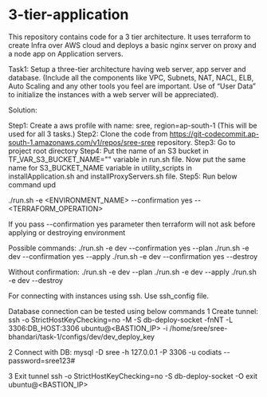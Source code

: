 # 3-tier-application
This repository contains code for a 3 tier architecture. It uses terraform to create Infra over AWS cloud and deploys a basic nginx server on proxy and a node app on Application servers.

Task1: Setup a three-tier architecture having web server, app server and database. (Include all the components like VPC, Subnets, NAT, NACL, ELB, Auto Scaling and any other tools you feel are important. Use of “User Data” to initialize the instances with a web server will be appreciated).

Solution:

Step1: Create a aws profile with name: sree, region=ap-south-1 (This will be used for all 3 tasks.)
Step2: Clone the code from https://git-codecommit.ap-south-1.amazonaws.com/v1/repos/sree-sree repository.
Step3: Go to project root directory
Step4: Put the name of an S3 bucket in TF_VAR_S3_BUCKET_NAME="" variable in run.sh file. Now put the same name for S3_BUCKET_NAME variable in utility_scripts in installApplication.sh and installProxyServers.sh file.
Step5: Run below command
upd

./run.sh -e <ENVIRONMENT_NAME> --confirmation yes --<TERRAFORM_OPERATION>

If you pass --confirmation yes parameter then terraform will not ask before applying or destroying environment

Possible commands:
./run.sh -e dev --confirmation yes --plan
./run.sh -e dev --confirmation yes --apply
./run.sh -e dev --confirmation yes --destroy

Without confirmation:
./run.sh -e dev --plan
./run.sh -e dev --apply
./run.sh -e dev --destroy


For connecting with instances using ssh. Use ssh_config file.

Database connection can be tested using below commands
1 Create tunnel:
ssh -o StrictHostKeyChecking=no -M -S db-deploy-socket -fnNT -L 3306:DB_HOST:3306 ubuntu@<BASTION_IP> -i /home/sree/sree-bhandari/task-1/configs/dev/dev_deploy_key

2 Connect with DB:
mysql -D sree -h 127.0.0.1  -P 3306 -u codiats  --password=sree123#

3 Exit tunnel
ssh -o StrictHostKeyChecking=no -S db-deploy-socket -O exit ubuntu@<BASTION_IP>
